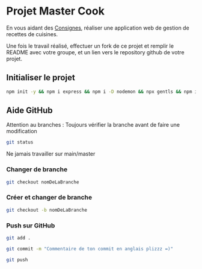 
# Projet Master Cook

En vous aidant des [Consignes](Consignes.md), réaliser une application web de gestion de recettes de cuisines.

Une fois le travail réalisé, effectuer un fork de ce projet et remplir le README avec votre groupe, et un lien vers le repository github de votre projet.


## Initialiser le projet

```bash
npm init -y && npm i express && npm i -D nodemon && npx gentls && npm i cross-env  && npm i uuid && npm i body-parser
```


## Aide GitHub

Attention au branches : Toujours vérifier la branche avant de faire une modification

```bash
git status
```


Ne jamais travailler sur main/master

### Changer de branche

```bash
git checkout nomDeLaBranche
```

### Créer et changer de branche 

```bash
git checkout -b nomDeLaBranche
```

### Push sur GitHub

```bash
git add .
```

```bash
git commit -m "Commentaire de ton commit en anglais plizzz =)"
```

```bash
git push
```
